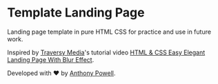 # Template Landing Page

Landing page template in pure HTML CSS for practice and use in future work.

Inspired by [Traversy Media](https://www.youtube.com/traversymedia/)'s tutorial video [HTML & CSS Easy Elegant Landing Page With Blur Effect](https://www.youtube.com/watch?v=HZv8YHYUHTU).

Developed with ❤ by [Anthony Powell](http://anthony-powell.com).
